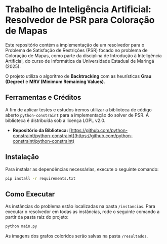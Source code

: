 # Trabalho de Inteligência Artificial: Resolvedor de PSR para Coloração de Mapas

Este repositório contém a implementação de um resolvedor para o Problema de Satisfação de Restrições (PSR) focado no problema de Coloração de Mapas, como parte da disciplina de Introdução à Inteligência Artificial, do curso de Informática da Universidade Estadual de Maringá (2025).

O projeto utiliza o algoritmo de **Backtracking** com as heurísticas **Grau (Degree)** e **MRV (Minimum Remaining Values)**.

## Ferramentas e Créditos

A fim de aplicar testes e estudos iremos utilizar a biblioteca de código aberto `python-constraint` para a implementação do solver de PSR. A biblioteca é distribuída sob a licença LGPL v2.0.

- **Repositório da Biblioteca:** [https://github.com/python-constraint/python-constraint](https://github.com/python-constraint/python-constraint)
  
## Instalação

Para instalar as dependências necessárias, execute o seguinte comando:

```bash
pip install -r requirements.txt
```

## Como Executar

As instâncias do problema estão localizadas na pasta `/instancias`. Para executar o resolvedor em todas as instâncias, rode o seguinte comando a partir da pasta raiz do projeto:

```bash
python main.py
```

As imagens dos grafos coloridos serão salvas na pasta `/resultados`.
